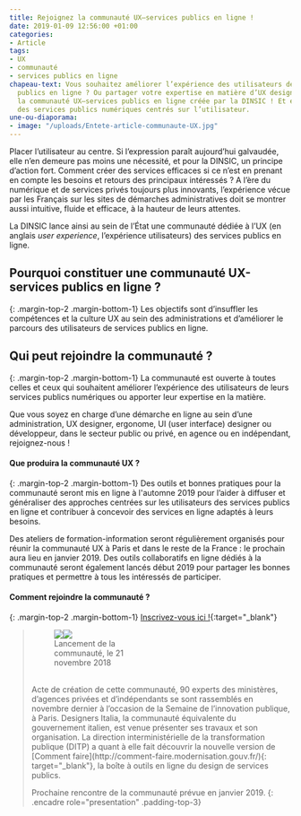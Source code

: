 ```yaml
---
title: Rejoignez la communauté UX–services publics en ligne !
date: 2019-01-09 12:56:00 +01:00
categories:
- Article
tags:
- UX
- communauté
- services publics en ligne
chapeau-text: Vous souhaitez améliorer l’expérience des utilisateurs de vos services
  publics en ligne ? Ou partager votre expertise en matière d’UX design ? Rejoignez
  la communauté UX–services publics en ligne créée par la DINSIC ! Et ensemble fabriquons
  des services publics numériques centrés sur l’utilisateur.
une-ou-diaporama:
- image: "/uploads/Entete-article-communaute-UX.jpg"
---
```


Placer l’utilisateur au centre. Si l’expression paraît aujourd’hui galvaudée, elle n’en demeure pas moins une nécessité, et pour la DINSIC, un principe d’action fort. Comment créer des services efficaces si ce n’est en prenant en compte les besoins et retours des principaux intéressés ? A l’ère du numérique et de services privés toujours plus innovants, l’expérience vécue par les Français sur les sites de démarches administratives doit se montrer aussi intuitive, fluide et efficace, à la hauteur de leurs attentes.

La DINSIC lance ainsi au sein de l’État une communauté dédiée à l’UX (en anglais *user experience*, l’expérience utilisateurs) des services publics en ligne.

## Pourquoi constituer une communauté UX-services publics en ligne ?
{: .margin-top-2 .margin-bottom-1}
Les objectifs sont d’insuffler les compétences et la culture UX au sein des administrations et d’améliorer le parcours des utilisateurs de services publics en ligne.

## Qui peut rejoindre la communauté ?
{: .margin-top-2 .margin-bottom-1}
La communauté est ouverte à toutes celles et ceux qui souhaitent améliorer l’expérience des utilisateurs de leurs services publics numériques ou apporter leur expertise en la matière.

Que vous soyez en charge d’une démarche en ligne au sein d’une administration, UX designer, ergonome, UI (user interface) designer ou développeur, dans le secteur public ou privé, en agence ou en indépendant, rejoignez-nous !

#### **Que produira la communauté UX ?**
{: .margin-top-2 .margin-bottom-1}
Des outils et bonnes pratiques pour la communauté seront mis en ligne à l'automne 2019 pour l’aider à diffuser et généraliser des approches centrées sur les utilisateurs des services publics en ligne et contribuer à concevoir des services en ligne adaptés à leurs besoins.

Des ateliers de formation-information seront régulièrement organisés pour réunir la communauté UX à Paris et dans le reste de la France : le prochain aura lieu en janvier 2019. Des outils collaboratifs en ligne dédiés à la communauté seront également lancés début 2019 pour partager les bonnes pratiques et permettre à tous les intéressés de participer.

#### **Comment rejoindre la communauté ?**
{: .margin-top-2 .margin-bottom-1}
[Inscrivez-vous ici !](https://bit.ly/designGouv){:target="_blank"}

> <figure class='image-right' style='width: 30%;' margin-top='3'><img src="/uploads/lancement-communaute-UX.jpeg"/><img src="/uploads/lancement-communaute-UX-2.jpeg"><figcaption>Lancement de la communauté, le 21 novembre 2018</figcaption></figure><br>Acte de création de cette communauté, 90 experts des ministères, d’agences privées et d’indépendants se sont rassemblés en novembre dernier à l’occasion de la Semaine de l’innovation publique, à Paris. Designers Italia, la communauté équivalente du gouvernement italien, est venue présenter ses travaux et son organisation. La direction interministérielle de la transformation publique (DITP) a quant à elle fait découvrir la nouvelle version de [Comment faire](http://comment-faire.modernisation.gouv.fr/){: target="_blank"}, la boîte à outils en ligne du design de services publics.
>
> Prochaine rencontre de la communauté prévue en janvier 2019.
{: .encadre role="presentation"  .padding-top-3}
